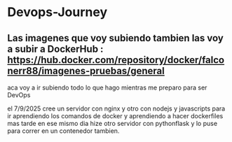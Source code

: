 # Devops-Journey
## Las imagenes que voy subiendo tambien las voy a subir a DockerHub : https://hub.docker.com/repository/docker/falconerr88/imagenes-pruebas/general
aca voy a ir subiendo todo lo que hago mientras me preparo para ser DevOps

el 7/9/2025 cree un servidor con nginx y otro con nodejs y javascripts para ir aprendiendo los comandos de docker y aprendiendo a hacer dockerfiles 
mas tarde en ese mismo dia hize otro servidor con pythonflask y lo puse para correr en un contenedor tambien.

